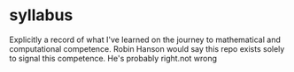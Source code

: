 # syllabus
Explicitly a record of what I've learned on the journey to mathematical and computational competence. Robin Hanson would say this repo exists solely to signal this competence. He's probably right.not wrong
